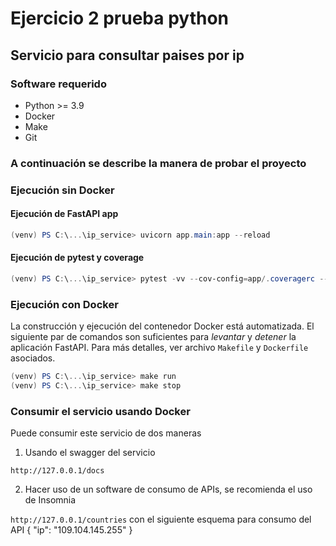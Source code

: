 # Ejercicio 2 prueba python

## Servicio para consultar paises por ip

### Software requerido

- Python >= 3.9
- Docker
- Make
- Git

### A continuación se describe la manera de probar el proyecto

### Ejecución sin Docker

#### Ejecución de FastAPI app

```PowerShell
(venv) PS C:\...\ip_service> uvicorn app.main:app --reload
```

#### Ejecución de pytest y coverage

```PowerShell
(venv) PS C:\...\ip_service> pytest -vv --cov-config=app/.coveragerc --cov=app tests/
```

### Ejecución con Docker

La construcción y ejecución del contenedor Docker está automatizada. El siguiente par de comandos son suficientes para _levantar_ y _detener_ la aplicación FastAPI. Para más detalles, ver archivo `Makefile` y `Dockerfile` asociados.

```PowerShell
(venv) PS C:\...\ip_service> make run
(venv) PS C:\...\ip_service> make stop
```

### Consumir el servicio usando Docker

Puede consumir este servicio de dos maneras

1. Usando el swagger del servicio

`http://127.0.0.1/docs`

2. Hacer uso de un software de consumo de APIs, se recomienda el uso de Insomnia

`http://127.0.0.1/countries`
con el siguiente esquema para consumo del API
{
"ip": "109.104.145.255"
}
